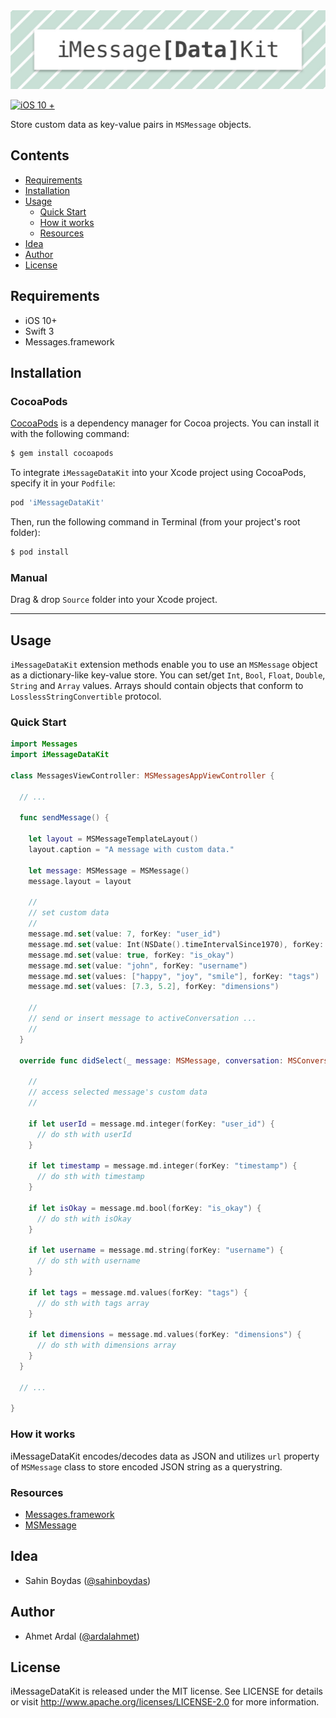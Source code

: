 <img src="./iMessageDataKitBanner.jpg" alt="iMessageDataKit" />

[![iOS 10 +](https://img.shields.io/badge/iOS-10%2B-brightgreen.svg)](https://github.com/svtek)

Store custom data as key-value pairs in `MSMessage` objects.

## Contents

- [Requirements](#requirements)
- [Installation](#installation)
- [Usage](#usage)
    - [Quick Start](#quick-start)
    - [How it works](#how-it-works)
    - [Resources](#resources)
- [Idea](#idea)
- [Author](#author)
- [License](#license)

## Requirements

- iOS 10+
- Swift 3
- Messages.framework

## Installation

### CocoaPods

[CocoaPods](http://cocoapods.org) is a dependency manager for Cocoa projects. You can install it with the following command:

```bash
$ gem install cocoapods
```

To integrate `iMessageDataKit` into your Xcode project using CocoaPods, specify it in your `Podfile`:

```ruby
pod 'iMessageDataKit'
```

Then, run the following command in Terminal (from your project's root folder):

```bash
$ pod install
```

### Manual

Drag & drop `Source` folder into your Xcode project.

---

## Usage

`iMessageDataKit` extension methods enable you to use an  `MSMessage` object as a dictionary-like key-value store. You can set/get `Int`, `Bool`, `Float`, `Double`, `String` and `Array` values. Arrays should contain objects that conform to `LosslessStringConvertible` protocol.

### Quick Start

```swift
import Messages
import iMessageDataKit

class MessagesViewController: MSMessagesAppViewController {

  // ...

  func sendMessage() {

    let layout = MSMessageTemplateLayout()
    layout.caption = "A message with custom data."

    let message: MSMessage = MSMessage()
    message.layout = layout

    //
    // set custom data
    //
    message.md.set(value: 7, forKey: "user_id")
    message.md.set(value: Int(NSDate().timeIntervalSince1970), forKey: "timestamp")
    message.md.set(value: true, forKey: "is_okay")
    message.md.set(value: "john", forKey: "username")
    message.md.set(values: ["happy", "joy", "smile"], forKey: "tags")
    message.md.set(values: [7.3, 5.2], forKey: "dimensions")

    //
    // send or insert message to activeConversation ...
    //
  }

  override func didSelect(_ message: MSMessage, conversation: MSConversation) {

    //
    // access selected message's custom data
    //

    if let userId = message.md.integer(forKey: "user_id") {
      // do sth with userId
    }

    if let timestamp = message.md.integer(forKey: "timestamp") {
      // do sth with timestamp
    }

    if let isOkay = message.md.bool(forKey: "is_okay") {
      // do sth with isOkay
    }

    if let username = message.md.string(forKey: "username") {
      // do sth with username
    }

    if let tags = message.md.values(forKey: "tags") {
      // do sth with tags array
    }

    if let dimensions = message.md.values(forKey: "dimensions") {
      // do sth with dimensions array
    }
  }

  // ...

}
```

### How it works
iMessageDataKit encodes/decodes data as JSON and utilizes `url` property of `MSMessage` class to store encoded JSON string as a querystring.

### Resources
- [Messages.framework](https://developer.apple.com/documentation/messages)
- [MSMessage](https://developer.apple.com/documentation/messages/msmessage)

## Idea
- Sahin Boydas ([@sahinboydas](https://twitter.com/sahinboydas))

## Author
- Ahmet Ardal ([@ardalahmet](https://github.com/ardalahmet/))

## License
iMessageDataKit is released under the MIT license. See LICENSE for details or visit http://www.apache.org/licenses/LICENSE-2.0 for more information.
